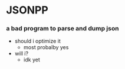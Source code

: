 # JSONPP
### a bad program to parse and dump json

- should i optimize it
    - most probalby yes
- will i?
    - idk yet